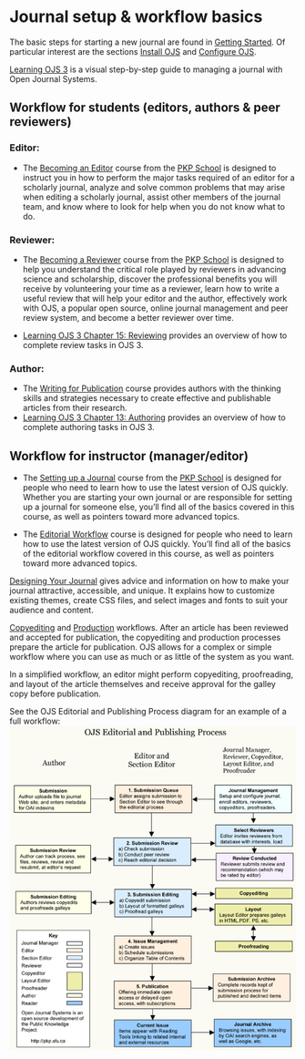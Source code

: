 # Journal setup & workflow basics

The basic steps for starting a new journal are found in [Getting Started](https://docs.pkp.sfu.ca/starting-a-journal/). Of particular interest are the sections [Install OJS](https://docs.pkp.sfu.ca/learning-ojs/en/installing-upgrading#installation) and [Configure OJS](https://docs.pkp.sfu.ca/learning-ojs/en/journal-setup).

[Learning OJS 3](https://docs.pkp.sfu.ca/learning-ojs/) is a visual step-by-step guide to managing a journal with Open Journal Systems.

## Workflow for students (editors, authors & peer reviewers)

###  Editor:    
   - The [Becoming an Editor](http://pkpschool.sfu.ca/courses/becoming-an-editor/) course from the [PKP School](https://pkpschool.sfu.ca/) is designed to instruct you in how to perform the major tasks required of an editor for a scholarly journal, analyze and solve common problems that may arise when editing a scholarly journal, assist other members of the journal team, and know where to look for help when you do not know what to do.

###   Reviewer:   
-   The [Becoming a Reviewer](https://pkpschool.sfu.ca/courses/becoming-a-reviewer/) course from the [PKP School](https://pkpschool.sfu.ca/) is designed to help you understand the critical role played by reviewers in advancing science and scholarship, discover the professional benefits you will receive by volunteering your time as a reviewer, learn how to write a useful review that will help your editor and the author, effectively work with OJS, a popular open source, online journal management and peer review system, and become a better reviewer over time.
    
-   [Learning OJS 3 Chapter 15: Reviewing](https://docs.pkp.sfu.ca/learning-ojs/en/reviewing) provides an overview of how to complete review tasks in OJS 3.
    
###  Author:  
-   The [Writing for Publication](https://pkpschool.sfu.ca/courses/writing-for-publication/) course provides authors with the thinking skills and strategies necessary to create effective and publishable articles from their research.    
-   [Learning OJS 3 Chapter 13: Authoring](https://docs.pkp.sfu.ca/learning-ojs/en/authoring) provides an overview of how to complete authoring tasks in OJS 3.
    

## Workflow for instructor (manager/editor)

-   The [Setting up a Journal](http://pkpschool.sfu.ca/courses/setting-up-a-journal-in-ojs-3/) course from the [PKP School](https://pkpschool.sfu.ca/) is designed for people who need to learn how to use the latest version of OJS quickly. Whether you are starting your own journal or are responsible for setting up a journal for someone else, you’ll find all of the basics covered in this course, as well as pointers toward more advanced topics.
    
-   The [Editorial Workflow](https://pkpschool.sfu.ca/courses/editorial-workflow-in-ojs-3/) course is designed for people who need to learn how to use the latest version of OJS quickly. You’ll find all of the basics of the editorial workflow covered in this course, as well as pointers toward more advanced topics.    

[Designing Your Journal](https://docs.pkp.sfu.ca/designing-your-journal/en/) gives advice and information on how to make your journal attractive, accessible, and unique. It explains how to customize existing themes, create CSS files, and select images and fonts to suit your audience and content.

[Copyediting](https://docs.pkp.sfu.ca/learning-ojs/en/editorial-workflow#copyediting) and [Production](https://docs.pkp.sfu.ca/learning-ojs/en/editorial-workflow#production) workflows. After an article has been reviewed and accepted for publication, the copyediting and production processes prepare the article for publication. OJS allows for a complex or simple workflow where you can use as much or as little of the system as you want.

In a simplified workflow, an editor might perform copyediting, proofreading, and layout of the article themselves and receive approval for the galley copy before publication.
  
See the OJS Editorial and Publishing Process diagram for an example of a full workflow:
![OJS editorial and publishing process diagram](./assets/pubprocesslarge.png)
